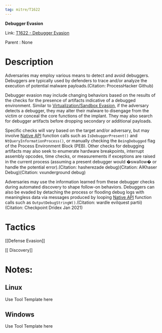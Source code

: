 ```yaml
---
tag: mitre/T1622
---
```


**Debugger Evasion**

Link: [T1622 - Debugger Evasion](https://attack.mitre.org/techniques/T1622)

Parent : None


# Description

Adversaries may employ various means to detect and avoid debuggers. Debuggers are typically used by defenders to trace and/or analyze the execution of potential malware payloads.(Citation: ProcessHacker Github)

Debugger evasion may include changing behaviors based on the results of the checks for the presence of artifacts indicative of a debugged environment. Similar to [Virtualization/Sandbox Evasion](https://attack.mitre.org/techniques/T1497), if the adversary detects a debugger, they may alter their malware to disengage from the victim or conceal the core functions of the implant. They may also search for debugger artifacts before dropping secondary or additional payloads.

Specific checks will vary based on the target and/or adversary, but may involve [Native API](https://attack.mitre.org/techniques/T1106) function calls such as <code>IsDebuggerPresent()</code> and <code> NtQueryInformationProcess()</code>, or manually checking the <code>BeingDebugged</code> flag of the Process Environment Block (PEB). Other checks for debugging artifacts may also seek to enumerate hardware breakpoints, interrupt assembly opcodes, time checks, or measurements if exceptions are raised in the current process (assuming a present debugger would �swallow� or handle the potential error).(Citation: hasherezade debug)(Citation: AlKhaser Debug)(Citation: vxunderground debug)

Adversaries may use the information learned from these debugger checks during automated discovery to shape follow-on behaviors. Debuggers can also be evaded by detaching the process or flooding debug logs with meaningless data via messages produced by looping [Native API](https://attack.mitre.org/techniques/T1106) function calls such as <code>OutputDebugStringW()</code>.(Citation: wardle evilquest partii)(Citation: Checkpoint Dridex Jan 2021)

# Tactics


[[Defense Evasion]]

[[ Discovery]]


# Notes:

## Linux

Use Tool Template here

## Windows

Use Tool Template here